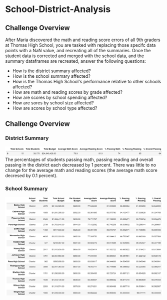 # School-District-Analysis

## Challenge Overview
After Maria discovered the math and reading score errors of all 9th graders at Thomas High School, you are tasked with replacing those specifc data points with a NaN value, and recreating all of the summaries. Once the student data is corrected and merged with the school data, and the summary dataframes are recreated, answer the following questions:
- How is the district summary affected?
- How is the school summary affected?
- How is the Thomas High School's performance relative to other schools affected?
- How are math and reading scores by grade affected?
- How are scores by school spending affected?
- How are sores by school size affected?
- How are scores by school type affected?

## Challenge Overview

### District Summary
![new_district_summary](https://github.com/evanmgoodwin/School-District-Analysis/blob/master/new_district_summary.png)
The percentages of students passing math, passing reading and overall passing in the district each decreased by 1 percent. There was little to no change for the average math and reading scores (the average math score decresed by 0.1 percent).

### School Summary
![new_school_summary](https://github.com/evanmgoodwin/School-District-Analysis/blob/master/new_school_summary.png)
